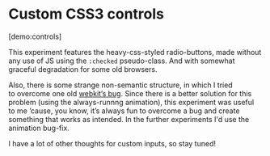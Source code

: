 # Custom CSS3 controls

[demo:controls]

This experiment features the heavy-css-styled radio-buttons, made without any use of JS using the `:checked` pseudo-class. And with somewhat graceful degradation for some old browsers.

Also, there is some strange non-semantic structure, in which I tried to overcome one old [webkit’s bug](http://css-tricks.com/8439-webkit-sibling-bug/). Since there is a better solution for this problem (using the always-runnng animation), this experiment was useful to me ’cause, you know, it’s always fun to overcome a bug and create something that works as intended. In the further experiments I'd use the animation bug-fix.

I have a lot of other thoughts for custom inputs, so stay tuned!
